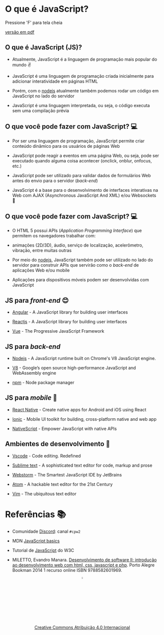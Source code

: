 <!-- .slide:  data-background-opacity="0.1" data-background-image="https://miro.medium.com/max/1800/1*6ahbWjp_g9hqhaTDSJOL1Q.png"
data-transition="convex"  -->
# O que é JavaScript?
<!-- .element: style="margin-bottom:100px; font-size: 50px; color:white; font-family: Marker Felt;" -->

Pressione 'F' para tela cheia
<!-- .element: style="font-size: small; color:white;" -->

[versão em pdf](?print-pdf)
<!-- .element: style="font-size: small;" -->


<!-- .slide: data-background="#4AA791" data-transition="convex"  -->
## O que é JavaScript (JS)?
<!-- .element: style="margin-bottom:55px; font-size: 40px; font-family: Marker Felt;" -->

* Atualmente, JavaScript é a linguagem de programação mais popular do mundo ✌️
<!-- .element: style="margin-bottom:55px; font-size: 28px; font-family: arial; color:#F5F5F5" -->

* JavaScript é uma linguagem de programação criada inicialmente para adicionar interatividade em páginas HTML
<!-- .element: style="margin-bottom:55px; font-size: 28px; font-family: arial; color:#F5F5F5" -->

* Porém, com o [nodejs](https://nodejs.org/) atualmente também podemos rodar um código em JavaScript no lado do servidor
<!-- .element: style="margin-bottom:55px; font-size: 28px; font-family: arial; color:#F5F5F5" -->

* JavaScript é uma linguagem interpretada, ou seja, o código executa sem uma compilação prévia
<!-- .element: style="margin-bottom:55px; font-size: 28px; font-family: arial; color:#F5F5F5" -->


<!-- .slide: data-background="#4AA791" data-transition="convex"  -->
## O que você pode fazer com JavaScript? 💻
<!-- .element: style="margin-bottom:55px; font-size: 40px; font-family: Marker Felt;" -->

* Por ser uma linguagem de programação, JavaScript permite criar conteúdo dinâmico para os usuários de páginas Web
<!-- .element: style="margin-bottom:55px; font-size: 28px; font-family: arial; color:#F5F5F5" -->

* JavaScript pode reagir a eventos em uma página Web, ou seja, pode ser executado quando alguma coisa acontecer (onclick, onblur, onfocus, etc.)
<!-- .element: style="margin-bottom:55px; font-size: 28px; font-family: arial; color:#F5F5F5" -->

* JavaScript pode ser utilizado para validar dados de formulários Web antes do envio para o servidor (*back-end*)
<!-- .element: style="margin-bottom:55px; font-size: 28px; font-family: arial; color:#F5F5F5" -->

* JavaScript é a base para o desenvolvimento de interfaces interativas na Web com AJAX (Asynchronous JavaScript And XML) e/ou Websockets 💪
<!-- .element: style="margin-bottom:55px; font-size: 28px; font-family: arial; color:#F5F5F5" -->


<!-- .slide: data-background="#4AA791" data-transition="convex"  -->
## O que você pode fazer com JavaScript? 💻
<!-- .element: style="margin-bottom:55px; font-size: 40px; font-family: Marker Felt;" -->

* O HTML 5 possui APIs (*Application Programming Interface*) que permitem os navegadores trabalhar com:
<!-- .element: style="margin-bottom:55px; font-size: 28px; font-family: arial; color:#F5F5F5" -->

  * animações (2D/3D), áudio, serviço de localização, acelerômetro, vibração, entre muitas outras
<!-- .element: style="margin-bottom:55px; font-size: 28px; font-family: arial; color:#F5F5F5" -->

* Por meio do [nodejs](https://nodejs.org/), JavaScript também pode ser utilizado no lado do servidor para construir APIs  que servirão como o *back-end* de aplicações Web e/ou mobile
<!-- .element: style="margin-bottom:55px; font-size: 28px; font-family: arial; color:#F5F5F5" -->

* Aplicações para dispositivos móveis podem ser desenvolvidas com JavaScript
<!-- .element: style="margin-bottom:55px; font-size: 28px; font-family: arial; color:#F5F5F5" -->


<!-- .slide: data-background="#4AA791" data-transition="convex"  -->
## JS para *front-end* 😊
<!-- .element: style="margin-bottom:55px; font-size: 40px; font-family: Marker Felt;" -->

* [Angular](https://angular.io) - A JavaScript library for building user interfaces
<!-- .element: style="margin-bottom:55px; font-size: 28px; font-family: arial; color:#F5F5F5" -->

* [Reactjs](https://reactjs.org) - A JavaScript library for building user interfaces
<!-- .element: style="margin-bottom:55px; font-size: 28px; font-family: arial; color:#F5F5F5" -->

* [Vue](https://vuejs.org) - The Progressive JavaScript Framework
<!-- .element: style="margin-bottom:55px; font-size: 28px; font-family: arial; color:#F5F5F5" -->


<!-- .slide: data-background="#4AA791" data-transition="convex"  -->
## JS para *back-end*
<!-- .element: style="margin-bottom:55px; font-size: 40px; font-family: Marker Felt;" -->

* [Nodejs](https://nodejs.org/en/) - A JavaScript runtime built on Chrome's V8 JavaScript engine.
<!-- .element: style="margin-bottom:55px; font-size: 28px; font-family: arial; color:#F5F5F5" -->

* [V8](https://v8.dev) - Google’s open source high-performance JavaScript and WebAssembly engine
<!-- .element: style="margin-bottom:55px; font-size: 28px; font-family: arial; color:#F5F5F5" -->

* [npm](https://www.npmjs.com) - Node package manager
<!-- .element: style="margin-bottom:55px; font-size: 28px; font-family: arial; color:#F5F5F5" -->


<!-- .slide: data-background="#4AA791" data-transition="convex"  -->
## JS para *mobile* 📱
<!-- .element: style="margin-bottom:55px; font-size: 40px; font-family: Marker Felt;" -->

* [React Native](https://reactnative.dev) - Create native apps for Android and iOS using React
<!-- .element: style="margin-bottom:55px; font-size: 28px; font-family: arial; color:#F5F5F5" -->

* [Ionic](https://ionicframework.com) - Mobile UI toolkit for building, cross-platform native and web app
<!-- .element: style="margin-bottom:55px; font-size: 28px; font-family: arial; color:#F5F5F5" -->

* [NativeScript](https://nativescript.org) - Empower JavaScript with native APIs
<!-- .element: style="margin-bottom:55px; font-size: 28px; font-family: arial; color:#F5F5F5" -->


<!-- .slide: data-background="#4AA791" data-transition="convex"  -->
## Ambientes de desenvolvimento 🧰
<!-- .element: style="margin-bottom:55px; font-size: 40px; font-family: Marker Felt;" -->

* [Vscode](https://code.visualstudio.com) - Code editing. Redefined
<!-- .element: style="margin-bottom:55px; font-size: 28px; font-family: arial; color:#F5F5F5" -->

* [Sublime text](https://www.sublimetext.com) - A sophisticated text editor for code, markup and prose
<!-- .element: style="margin-bottom:55px; font-size: 28px; font-family: arial; color:#F5F5F5" -->

* [Webstorm](https://www.jetbrains.com/pt-br/webstorm/) - The Smartest JavaScript IDE by JetBrains
<!-- .element: style="margin-bottom:55px; font-size: 28px; font-family: arial; color:#F5F5F5" -->

* [Atom](https://atom.io) - A hackable text editor for the 21st Century
<!-- .element: style="margin-bottom:55px; font-size: 28px; font-family: arial; color:#F5F5F5" -->

* [Vim](https://www.vim.org) - The ubiquitous text editor
<!-- .element: style="margin-bottom:55px; font-size: 28px; font-family: arial; color:#F5F5F5" -->


<!-- .slide: data-background="#4AA791" data-transition="convex"  -->
# Referências 📚
<!-- .element: style="margin-bottom:55px; font-size: 40px; font-family: Marker Felt;" -->

* Comunidade [Discord](https://discord.com/invite/C29cqvm): canal `#cpw2`
<!-- .element: style="margin-bottom:55px; font-size: 28px; font-family: arial; color:#F5F5F5" -->

* MDN [JavaScript basics](https://developer.mozilla.org/en-US/docs/Learn/Getting_started_with_the_web/JavaScript_basics)
<!-- .element: style="margin-bottom:55px; font-size: 28px; font-family: arial; color:#F5F5F5" -->

* Tutorial de [JavaScript](http://www.w3schools.com/js) do W3C
<!-- .element: style="margin-bottom:55px; font-size: 28px; font-family: arial; color:#F5F5F5" -->

* MILETTO, Evandro Manara. [Desenvolvimento de software II: introdução ao desenvolvimento web com html, css, javascript e php](https://biblioteca.ifrs.edu.br/pergamum_ifrs/biblioteca_s/acesso_login.php?cod_acervo_acessibilidade=5020682&acesso=aHR0cHM6Ly9pbnRlZ3JhZGEubWluaGFiaWJsaW90ZWNhLmNvbS5ici9ib29rcy85Nzg4NTgyNjAxOTY5&label=acesso%20restrito). Porto Alegre Bookman 2014 1 recurso online ISBN 9788582601969.
<!-- .element: style="margin-bottom:55px; font-size: 28px; font-family: arial; color:#F5F5F5" -->

<center>
<a href="https://github.com/rodrigoprestesmachado" target="blanck"><img src="../../imgs/logo.png" alt="Rodrigo Prestes Machado" width="4%" height="4%" border=0 style="border:0; text-decoration:none; outline:none"></a><br/>
<a rel="license" href="http://creativecommons.org/licenses/by/4.0/">Creative Commons Atribuição 4.0 Internacional</a>
</center>